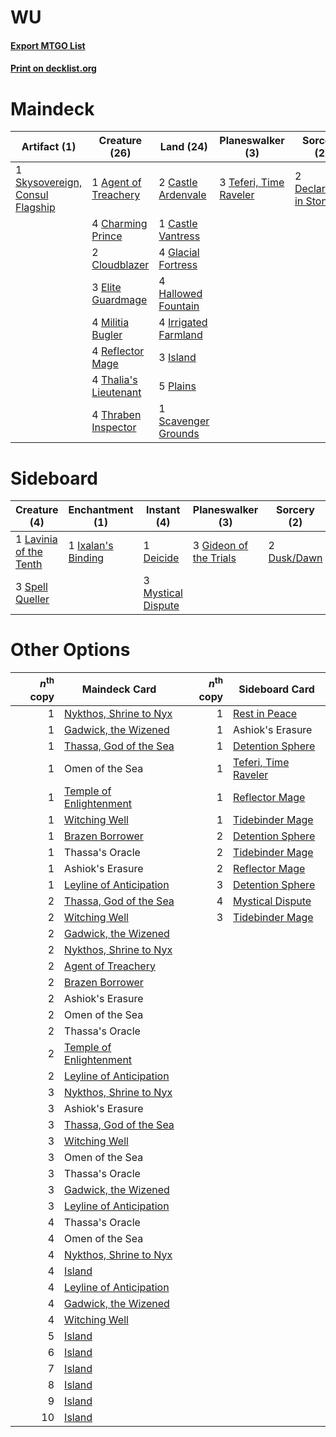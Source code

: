 # WU

#### [Export MTGO List](../collection/WU/WU.txt)
#### [Print on decklist.org](http://decklist.org/?deckmain=1%09Agent%20of%20Treachery%0A2%09Castle%20Ardenvale%0A1%09Castle%20Vantress%0A4%09Charming%20Prince%0A2%09Cloudblazer%0A2%09Declaration%20in%20Stone%0A3%09Elite%20Guardmage%0A4%09Glacial%20Fortress%0A4%09Hallowed%20Fountain%0A4%09Irrigated%20Farmland%0A3%09Island%0A4%09Militia%20Bugler%0A5%09Plains%0A4%09Reflector%20Mage%0A1%09Scavenger%20Grounds%0A1%09Skysovereign,%20Consul%20Flagship%0A3%09Teferi,%20Time%20Raveler%0A4%09Thalia's%20Lieutenant%0A4%09Thassa,%20Deep-Dwelling%0A4%09Thraben%20Inspector&deckside=1%09Deicide%0A2%09Dusk/Dawn%0A1%09Elspeth%20Conquers%20Death%0A3%09Gideon%20of%20the%20Trials%0A1%09Ixalan's%20Binding%0A1%09Lavinia%20of%20the%20Tenth%0A3%09Mystical%20Dispute%0A3%09Spell%20Queller)
# Maindeck

|                                               Artifact (1)                                               |                                         Creature (26)                                          |                                           Land (24)                                           |                                        Planeswalker (3)                                         |                                           Sorcery (2)                                           |      Unknown (4)      |
|----------------------------------------------------------------------------------------------------------|------------------------------------------------------------------------------------------------|-----------------------------------------------------------------------------------------------|-------------------------------------------------------------------------------------------------|-------------------------------------------------------------------------------------------------|-----------------------|
|1 [Skysovereign, Consul Flagship](http://gatherer.wizards.com/Pages/Card/Details.aspx?multiverseid=417807)|1 [Agent of Treachery](http://gatherer.wizards.com/Pages/Card/Details.aspx?multiverseid=466797) |2 [Castle Ardenvale](http://gatherer.wizards.com/Pages/Card/Details.aspx?multiverseid=473200)  |3 [Teferi, Time Raveler](http://gatherer.wizards.com/Pages/Card/Details.aspx?multiverseid=461148)|2 [Declaration in Stone](http://gatherer.wizards.com/Pages/Card/Details.aspx?multiverseid=409750)|4 Thassa, Deep-Dwelling|
|                                                                                                          |4 [Charming Prince](http://gatherer.wizards.com/Pages/Card/Details.aspx?multiverseid=472970)    |1 [Castle Vantress](http://gatherer.wizards.com/Pages/Card/Details.aspx?multiverseid=473204)   |                                                                                                 |                                                                                                 |                       |
|                                                                                                          |2 [Cloudblazer](http://gatherer.wizards.com/Pages/Card/Details.aspx?multiverseid=442190)        |4 [Glacial Fortress](http://gatherer.wizards.com/Pages/Card/Details.aspx?multiverseid=190562)  |                                                                                                 |                                                                                                 |                       |
|                                                                                                          |3 [Elite Guardmage](http://gatherer.wizards.com/Pages/Card/Details.aspx?multiverseid=461122)    |4 [Hallowed Fountain](http://gatherer.wizards.com/Pages/Card/Details.aspx?multiverseid=97071)  |                                                                                                 |                                                                                                 |                       |
|                                                                                                          |4 [Militia Bugler](http://gatherer.wizards.com/Pages/Card/Details.aspx?multiverseid=447165)     |4 [Irrigated Farmland](http://gatherer.wizards.com/Pages/Card/Details.aspx?multiverseid=426947)|                                                                                                 |                                                                                                 |                       |
|                                                                                                          |4 [Reflector Mage](http://gatherer.wizards.com/Pages/Card/Details.aspx?multiverseid=407667)     |3 [Island](http://gatherer.wizards.com/Pages/Card/Details.aspx?multiverseid=439857)            |                                                                                                 |                                                                                                 |                       |
|                                                                                                          |4 [Thalia's Lieutenant](http://gatherer.wizards.com/Pages/Card/Details.aspx?multiverseid=409783)|5 [Plains](http://gatherer.wizards.com/Pages/Card/Details.aspx?multiverseid=439856)            |                                                                                                 |                                                                                                 |                       |
|                                                                                                          |4 [Thraben Inspector](http://gatherer.wizards.com/Pages/Card/Details.aspx?multiverseid=409784)  |1 [Scavenger Grounds](http://gatherer.wizards.com/Pages/Card/Details.aspx?multiverseid=430871) |                                                                                                 |                                                                                                 |                       |


# Sideboard

|                                          Creature (4)                                           |                                       Enchantment (1)                                       |                                         Instant (4)                                         |                                        Planeswalker (3)                                         |                                     Sorcery (2)                                      |      Unknown (1)       |
|-------------------------------------------------------------------------------------------------|---------------------------------------------------------------------------------------------|---------------------------------------------------------------------------------------------|-------------------------------------------------------------------------------------------------|--------------------------------------------------------------------------------------|------------------------|
|1 [Lavinia of the Tenth](http://gatherer.wizards.com/Pages/Card/Details.aspx?multiverseid=368983)|1 [Ixalan's Binding](http://gatherer.wizards.com/Pages/Card/Details.aspx?multiverseid=435168)|1 [Deicide](http://gatherer.wizards.com/Pages/Card/Details.aspx?multiverseid=380395)         |3 [Gideon of the Trials](http://gatherer.wizards.com/Pages/Card/Details.aspx?multiverseid=426716)|2 [Dusk/Dawn](http://gatherer.wizards.com/Pages/Card/Details.aspx?multiverseid=426912)|1 Elspeth Conquers Death|
|3 [Spell Queller](http://gatherer.wizards.com/Pages/Card/Details.aspx?multiverseid=414494)       |                                                                                             |3 [Mystical Dispute](http://gatherer.wizards.com/Pages/Card/Details.aspx?multiverseid=473020)|                                                                                                 |                                                                                      |                        |


# Other Options

|*n*<sup>th</sup> copy|                                          Maindeck Card                                           |*n*<sup>th</sup> copy|                                        Sideboard Card                                         |
|--------------------:|--------------------------------------------------------------------------------------------------|--------------------:|-----------------------------------------------------------------------------------------------|
|                    1|[Nykthos, Shrine to Nyx](http://gatherer.wizards.com/Pages/Card/Details.aspx?multiverseid=373713) |                    1|[Rest in Peace](http://gatherer.wizards.com/Pages/Card/Details.aspx?multiverseid=442021)       |
|                    1|[Gadwick, the Wizened](http://gatherer.wizards.com/Pages/Card/Details.aspx?multiverseid=473010)   |                    1|Ashiok's Erasure                                                                               |
|                    1|[Thassa, God of the Sea](http://gatherer.wizards.com/Pages/Card/Details.aspx?multiverseid=373535) |                    1|[Detention Sphere](http://gatherer.wizards.com/Pages/Card/Details.aspx?multiverseid=460139)    |
|                    1|Omen of the Sea                                                                                   |                    1|[Teferi, Time Raveler](http://gatherer.wizards.com/Pages/Card/Details.aspx?multiverseid=461148)|
|                    1|[Temple of Enlightenment](http://gatherer.wizards.com/Pages/Card/Details.aspx?multiverseid=378535)|                    1|[Reflector Mage](http://gatherer.wizards.com/Pages/Card/Details.aspx?multiverseid=407667)      |
|                    1|[Witching Well](http://gatherer.wizards.com/Pages/Card/Details.aspx?multiverseid=473036)          |                    1|[Tidebinder Mage](http://gatherer.wizards.com/Pages/Card/Details.aspx?multiverseid=438462)     |
|                    1|[Brazen Borrower](http://gatherer.wizards.com/Pages/Card/Details.aspx?multiverseid=473001)        |                    2|[Detention Sphere](http://gatherer.wizards.com/Pages/Card/Details.aspx?multiverseid=460139)    |
|                    1|Thassa's Oracle                                                                                   |                    2|[Tidebinder Mage](http://gatherer.wizards.com/Pages/Card/Details.aspx?multiverseid=438462)     |
|                    1|Ashiok's Erasure                                                                                  |                    2|[Reflector Mage](http://gatherer.wizards.com/Pages/Card/Details.aspx?multiverseid=407667)      |
|                    1|[Leyline of Anticipation](http://gatherer.wizards.com/Pages/Card/Details.aspx?multiverseid=205008)|                    3|[Detention Sphere](http://gatherer.wizards.com/Pages/Card/Details.aspx?multiverseid=460139)    |
|                    2|[Thassa, God of the Sea](http://gatherer.wizards.com/Pages/Card/Details.aspx?multiverseid=373535) |                    4|[Mystical Dispute](http://gatherer.wizards.com/Pages/Card/Details.aspx?multiverseid=473020)    |
|                    2|[Witching Well](http://gatherer.wizards.com/Pages/Card/Details.aspx?multiverseid=473036)          |                    3|[Tidebinder Mage](http://gatherer.wizards.com/Pages/Card/Details.aspx?multiverseid=438462)     |
|                    2|[Gadwick, the Wizened](http://gatherer.wizards.com/Pages/Card/Details.aspx?multiverseid=473010)   |                     |                                                                                               |
|                    2|[Nykthos, Shrine to Nyx](http://gatherer.wizards.com/Pages/Card/Details.aspx?multiverseid=373713) |                     |                                                                                               |
|                    2|[Agent of Treachery](http://gatherer.wizards.com/Pages/Card/Details.aspx?multiverseid=466797)     |                     |                                                                                               |
|                    2|[Brazen Borrower](http://gatherer.wizards.com/Pages/Card/Details.aspx?multiverseid=473001)        |                     |                                                                                               |
|                    2|Ashiok's Erasure                                                                                  |                     |                                                                                               |
|                    2|Omen of the Sea                                                                                   |                     |                                                                                               |
|                    2|Thassa's Oracle                                                                                   |                     |                                                                                               |
|                    2|[Temple of Enlightenment](http://gatherer.wizards.com/Pages/Card/Details.aspx?multiverseid=378535)|                     |                                                                                               |
|                    2|[Leyline of Anticipation](http://gatherer.wizards.com/Pages/Card/Details.aspx?multiverseid=205008)|                     |                                                                                               |
|                    3|[Nykthos, Shrine to Nyx](http://gatherer.wizards.com/Pages/Card/Details.aspx?multiverseid=373713) |                     |                                                                                               |
|                    3|Ashiok's Erasure                                                                                  |                     |                                                                                               |
|                    3|[Thassa, God of the Sea](http://gatherer.wizards.com/Pages/Card/Details.aspx?multiverseid=373535) |                     |                                                                                               |
|                    3|[Witching Well](http://gatherer.wizards.com/Pages/Card/Details.aspx?multiverseid=473036)          |                     |                                                                                               |
|                    3|Omen of the Sea                                                                                   |                     |                                                                                               |
|                    3|Thassa's Oracle                                                                                   |                     |                                                                                               |
|                    3|[Gadwick, the Wizened](http://gatherer.wizards.com/Pages/Card/Details.aspx?multiverseid=473010)   |                     |                                                                                               |
|                    3|[Leyline of Anticipation](http://gatherer.wizards.com/Pages/Card/Details.aspx?multiverseid=205008)|                     |                                                                                               |
|                    4|Thassa's Oracle                                                                                   |                     |                                                                                               |
|                    4|Omen of the Sea                                                                                   |                     |                                                                                               |
|                    4|[Nykthos, Shrine to Nyx](http://gatherer.wizards.com/Pages/Card/Details.aspx?multiverseid=373713) |                     |                                                                                               |
|                    4|[Island](http://gatherer.wizards.com/Pages/Card/Details.aspx?multiverseid=439857)                 |                     |                                                                                               |
|                    4|[Leyline of Anticipation](http://gatherer.wizards.com/Pages/Card/Details.aspx?multiverseid=205008)|                     |                                                                                               |
|                    4|[Gadwick, the Wizened](http://gatherer.wizards.com/Pages/Card/Details.aspx?multiverseid=473010)   |                     |                                                                                               |
|                    4|[Witching Well](http://gatherer.wizards.com/Pages/Card/Details.aspx?multiverseid=473036)          |                     |                                                                                               |
|                    5|[Island](http://gatherer.wizards.com/Pages/Card/Details.aspx?multiverseid=439857)                 |                     |                                                                                               |
|                    6|[Island](http://gatherer.wizards.com/Pages/Card/Details.aspx?multiverseid=439857)                 |                     |                                                                                               |
|                    7|[Island](http://gatherer.wizards.com/Pages/Card/Details.aspx?multiverseid=439857)                 |                     |                                                                                               |
|                    8|[Island](http://gatherer.wizards.com/Pages/Card/Details.aspx?multiverseid=439857)                 |                     |                                                                                               |
|                    9|[Island](http://gatherer.wizards.com/Pages/Card/Details.aspx?multiverseid=439857)                 |                     |                                                                                               |
|                   10|[Island](http://gatherer.wizards.com/Pages/Card/Details.aspx?multiverseid=439857)                 |                     |                                                                                               |

